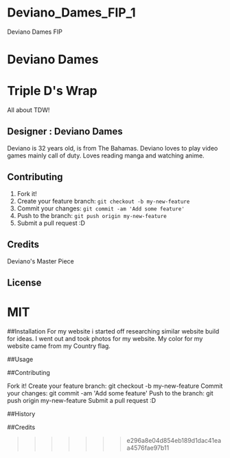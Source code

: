 # Deviano_Dames_FIP_1
Deviano Dames FIP 
# Deviano Dames

# Triple D's Wrap

All about TDW!

## Designer : Deviano Dames
Deviano is 32 years old, is from The Bahamas. Deviano loves to play video games mainly call of duty. Loves reading manga and watching anime.


## Contributing

1. Fork it!
2. Create your feature branch: `git checkout -b my-new-feature`
3. Commit your changes: `git commit -am 'Add some feature'`
4. Push to the branch: `git push origin my-new-feature`
5. Submit a pull request :D

## Credits

Deviano's Master Piece

## License

MIT
=======
##Installation
For my website i started off researching similar website build for ideas. I went out and took photos for my website. My color for my website came from my Country flag.

##Usage

##Contributing 

Fork it!
Create your feature branch: git checkout -b my-new-feature
Commit your changes: git commit -am 'Add some feature'
Push to the branch: git push origin my-new-feature
Submit a pull request :D

##History

##Credits
>>>>>>> e296a8e04d854eb189d1dac41eaa4576fae97b11
